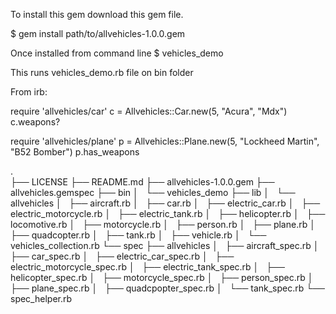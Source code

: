 To install this gem download this gem file.

  $ gem install path/to/allvehicles-1.0.0.gem

Once installed from command line
  $ vehicles_demo

This runs vehicles_demo.rb file on bin folder

From irb:

   require 'allvehicles/car'
   c = Allvehicles::Car.new(5, "Acura", "Mdx")
   c.weapons?

   require 'allvehicles/plane'
   p = Allvehicles::Plane.new(5, "Lockheed Martin", "B52 Bomber")
   p.has_weapons

.  
├── LICENSE
├── README.md
├── allvehicles-1.0.0.gem
├── allvehicles.gemspec
├── bin
│   └── vehicles_demo
├── lib
│   └── allvehicles
│       ├── aircraft.rb
│       ├── car.rb
│       ├── electric_car.rb
│       ├── electric_motorcycle.rb
│       ├── electric_tank.rb
│       ├── helicopter.rb
│       ├── locomotive.rb
│       ├── motorcycle.rb
│       ├── person.rb
│       ├── plane.rb
│       ├── quadcopter.rb
│       ├── tank.rb
│       ├── vehicle.rb
│       └── vehicles_collection.rb
└── spec
    ├── allvehicles
    │   ├── aircraft_spec.rb
    │   ├── car_spec.rb
    │   ├── electric_car_spec.rb
    │   ├── electric_motorcycle_spec.rb
    │   ├── electric_tank_spec.rb
    │   ├── helicopter_spec.rb
    │   ├── motorcycle_spec.rb
    │   ├── person_spec.rb
    │   ├── plane_spec.rb
    │   ├── quadcpopter_spec.rb
    │   └── tank_spec.rb
    └── spec_helper.rb